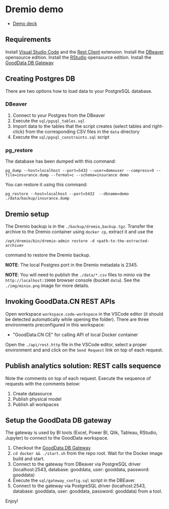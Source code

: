 # Dremio demo

* [Demo deck](https://docs.google.com/presentation/d/1-Uv_3vNzYVGgXwKDMeZzM0Xkku65gvCKvU6j6yP9uN4/edit?usp=sharing)

## Requirements
Install [Visual Studio Code](https://code.visualstudio.com/) and the [Rest Client](https://marketplace.visualstudio.com/items?itemName=humao.rest-client) extension.
Install the [DBeaver](https://dbeaver.io/) opensource edition. 
Install the [RStudio](https://www.rstudio.com/) opensource edition. 
Install the [GoodData DB Gateway](https://github.com/zsvoboda/gooddata-db-gateway)

## Creating Postgres DB
There are two options how to load data to your PostgreSQL database.

### DBeaver
1. Connect to your Postgres from the DBeaver
2. Execute the ``sql/pgsql_tables.sql``
3. Import data to the tables that the script creates (select tables and right-click) from the corresponding CSV files in the ``data`` directory
4. Execute the ``sql/pgsql_constraints.sql`` script

### pg_restore
The database has been dumped with this command:

 ``pg_dump --host=localhost --port=5432 --user=demouser --compress=9 --file=insurance.dump --format=c --schema=insurance demo``

 You can restore it using this command:

  ``pg_restore --host=localhost --port=5432  --dbname=demo ./data/backup/insurance.dump``


## Dremio setup 

The Dremio backup is in the ``./backup/dremio,backup.tgz``. Transfer the archive to the Dremio container using ``docker cp``, extract it and use the 

``/opt/dremio/bin/dremio-admin restore -d <path-to-the-extracted-archive>`` 

command to restore the Dremio backup. 

__NOTE__: The local Postgres port in the Dremio metadata is 2345.

__NOTE__: You will need to publish the ``./data/*.csv`` files to minio via the ``http://localhost:19000`` browser console (bucket ``data``). See the ``./img/minio.png`` image for more details. 

## Invoking GoodData.CN REST APIs
Open workspace `workspace.code-workspace` in the VSCode editor (it should be
detected automatically while opening the folder). There are three environments
preconfigured in this workspace:
* "GoodData.CN CE" for calling API of local Docker container

Open the ``./api/rest.http`` file in the VSCode editor, select a proper environment
and and click on the ``Send Request`` link on top of each request.

## Publish analytics solution: REST calls sequence
Note the comments on top of each request. Execute the sequence of requests with the comments below:

1. Create datasource
3. Publish physical model
5. Publish all workpaces

## Setup the GoodData DB gateway
The gateway is used by BI tools (Excel, Power BI, Qlik, Tableau, RStudio, Jupyter) to connect to the GoodData workspace. 

1. Checkout the [GoodData DB Gateway](https://github.com/zsvoboda/gooddata-db-gateway)
2. ``cd docker && ./start.sh`` from the repo root. Wait for the Docker image build and start.
3. Connect to the gateway from DBeaver via PostgreSQL driver (localhost:2543, database: gooddata, user: gooddata, password: gooddata)
4. Execute the ``sql/gateway_config.sql`` script in the DBEaver. 
5. Connect to the gateway via PostgreSQL driver (localhost:2543, database: gooddata, user: gooddata, password: gooddata) from a tool.

Enjoy!
